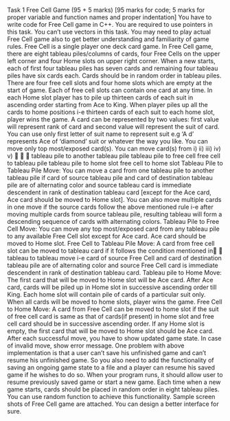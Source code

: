 Task 1
Free Cell Game
(95 + 5 marks)
[95 marks for code; 5 marks for proper variable and function names and proper indentation]
You have to write code for Free Cell game in C++. You are required to use pointers in this task. You can’t
use vectors in this task.
You may need to play actual Free Cell game also to get better understanding and familiarity of game
rules.
Free Cell is a single player one deck card game. In Free Cell game, there are eight tableau piles/columns
of cards, four Free Cells on the upper left corner and four Home slots on upper right corner.
When a new starts, each of first four tableau piles has seven cards and remaining four tableau piles have
six cards each. Cards should be in random order in tableau piles. There are four free cell slots and four
home slots which are empty at the start of game. Each of free cell slots can contain one card at any
time. In each Home slot player has to pile up thirteen cards of each suit in ascending order starting from
Ace to King. When player piles up all the cards to home positions i-e thirteen cards of each suit to each
home slot, player wins the game.
A card can be represented by two values: first value will represent rank of card and second value will
represent the suit of card. You can use only first letter of suit name to represent suit e.g ‘A d’ represents
Ace of ‘diamond’ suit or whatever the way you like.
You can move only top most/exposed card(s). You can move card(s) from
i)
ii)
iii)
iv)
v)



tableau pile to another tableau pile
tableau pile to free cell
free cell to tableau pile
tableau pile to home slot
free cell to home slot
Tableau Pile to Tableau Pile Move:
You can move a card from one tableau pile to another tableau pile if card of source tableau pile
and card of destination tableau pile are of alternating color and source tableau card is
immediate descendent in rank of destination tableau card [except for the Ace card, Ace card
should be moved to Home slot]. You can also move multiple cards in one move if the source
cards follow the above mentioned rule i-e after moving multiple cards from source tableau pile,
resulting tableau will form a descending sequence of cards with alternating colors.
Tableau Pile to Free Cell Move:
You can move any top most/exposed card from any tableau pile to any available Free Cell slot
except for Ace card. Ace card should be moved to Home slot.
Free Cell to Tableau Pile Move:
A card from free cell slot can be moved to tableau card if it follows the condition mentioned in

tableau to tableau move i-e card of source Free Cell and card of destination tableau pile are of
alternating color and source Free Cell card is immediate descendent in rank of destination
tableau card.
Tableau pile to Home Move:
The first card that will be moved to Home slot will be Ace card. After Ace card, cards will be piled
up in Home slot in successive ascending order till King. Each home slot will contain pile of cards
of a particular suit only. When all cards will be moved to home slots, player wins the game.
Free Cell to Home Move:
A card from Free Cell can be moved to home slot if the suit of free cell card is same as that of
cards(if present) in home slot and free cell card should be in successive ascending order. If any
Home slot is empty, the first card that will be moved to Home slot should be Ace card.
After each successful move, you have to show updated game state. In case of invalid move, show error
message.
One problem with above implementation is that a user can’t save his unfinished game and can’t
resume his unfinished game. So you also need to add the functionality of saving an ongoing game
state to a file and a player can resume his saved game if he wishes to do so.
When your program runs, it should allow user to resume previously saved game or start a new game.
Each time when a new game starts, cards should be placed in random order in eight tableau piles. You
can use random function to achieve this functionality. Sample screen shots of Free Cell game are
attached. You can design a better interface for sure.
